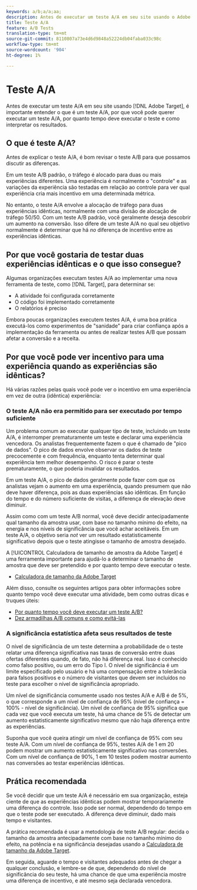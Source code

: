 ```yaml
---
keywords: a/b;a/a;aa;
description: Antes de executar um teste A/A em seu site usando o Adobe Target, é importante entender o que é um teste A/A, por que você pode querer executar um teste A/A, por quanto tempo deve executar o teste e como interpretar os resultados.
title: Teste A/A
feature: A/B Tests
translation-type: tm+mt
source-git-commit: 8110807a73e4d6d9848a52224db04faba033c98c
workflow-type: tm+mt
source-wordcount: '904'
ht-degree: 1%

---
```



# Teste A/A

Antes de executar um teste A/A em seu site usando [!DNL Adobe Target], é importante entender o que é um teste A/A, por que você pode querer executar um teste A/A, por quanto tempo deve executar o teste e como interpretar os resultados.

## O que é teste A/A?

Antes de explicar o teste A/A, é bom revisar o teste A/B para que possamos discutir as diferenças.

Em um teste A/B padrão, o tráfego é alocado para duas ou mais experiências diferentes. Uma experiência é normalmente o &quot;controle&quot; e as variações da experiência são testadas em relação ao controle para ver qual experiência cria mais incentivo em uma determinada métrica.

No entanto, o teste A/A envolve a alocação de tráfego para duas experiências idênticas, normalmente com uma divisão de alocação de tráfego 50/50. Com um teste A/B padrão, você geralmente deseja descobrir um aumento na conversão. Isso difere de um teste A/A no qual seu objetivo normalmente é determinar que há *no* diferença de incentivo entre as experiências idênticas.

## Por que você gostaria de testar duas experiências idênticas e o que isso consegue?

Algumas organizações executam testes A/A ao implementar uma nova ferramenta de teste, como [!DNL Target], para determinar se:

* A atividade foi configurada corretamente
* O código foi implementado corretamente
* O relatórios é preciso

Embora poucas organizações executem testes A/A, é uma boa prática executá-los como experimentos de &quot;sanidade&quot; para criar confiança após a implementação da ferramenta ou antes de realizar testes A/B que possam afetar a conversão e a receita.

## Por que você pode ver incentivo para uma experiência quando as experiências são idênticas?

Há várias razões pelas quais você pode ver o incentivo em uma experiência em vez de outra (idêntica) experiência:

### O teste A/A não era permitido para ser executado por tempo suficiente

Um problema comum ao executar qualquer tipo de teste, incluindo um teste A/A, é interromper prematuramente um teste e declarar uma experiência vencedora. Os analistas frequentemente fazem o que é chamado de &quot;pico de dados&quot;. O pico de dados envolve observar os dados de teste precocemente e com frequência, enquanto tenta determinar qual experiência tem melhor desempenho. O risco é parar o teste prematuramente, o que poderia invalidar os resultados.

Em um teste A/A, o pico de dados geralmente pode fazer com que os analistas vejam o aumento em uma experiência, quando presumem que não deve haver diferença, pois as duas experiências são idênticas. Em função do tempo e do número suficiente de visitas, a diferença de elevação deve diminuir.

Assim como com um teste A/B normal, você deve decidir antecipadamente qual tamanho da amostra usar, com base no tamanho mínimo do efeito, na energia e nos níveis de significância que você achar aceitáveis. Em um teste A/A, o objetivo seria *not* ver um resultado estatisticamente significativo depois que o teste atingisse o tamanho de amostra desejado.

A [!UICONTROL Calculadora de tamanho de amostra da Adobe Target] é uma ferramenta importante para ajudá-lo a determinar o tamanho de amostra que deve ser pretendido e por quanto tempo deve executar o teste.

* [Calculadora de tamanho da Adobe Target](/help/c-activities/t-test-ab/sample-size-determination.md#section_6B8725BD704C4AFE939EF2A6B6E834E6)

Além disso, consulte os seguintes artigos para obter informações sobre quanto tempo você deve executar uma atividade, bem como outras dicas e truques úteis:

* [Por quanto tempo você deve executar um teste A/B?](/help/c-activities/t-test-ab/sample-size-determination.md)
* [Dez armadilhas A/B comuns e como evitá-las](/help/c-activities/t-test-ab/common-ab-testing-pitfalls.md)

### A significância estatística afeta seus resultados de teste

O nível de significância de um teste determina a probabilidade de o teste relatar uma diferença significativa nas taxas de conversão entre duas ofertas diferentes quando, de fato, não há diferença real. Isso é conhecido como falso positivo, ou um erro do Tipo I. O nível de significância é um limite especificado pelo usuário e há uma compensação entre a tolerância para falsos positivos e o número de visitantes que devem ser incluídos no teste para escolher o nível de significância apropriado.

Um nível de significância comumente usado nos testes A/A e A/B é de 5%, o que corresponde a um nível de confiança de 95% (nível de confiança = 100% - nível de significância). Um nível de confiança de 95% significa que cada vez que você executa um teste, há uma chance de 5% de detectar um aumento estatisticamente significativo mesmo que não haja diferença entre as experiências.

Suponha que você queira atingir um nível de confiança de 95% com seu teste A/A. Com um nível de confiança de 95%, testes A/A de 1 em 20 podem mostrar um aumento estatisticamente significativo nas conversões. Com um nível de confiança de 90%, 1 em 10 testes podem mostrar aumento nas conversões ao testar experiências idênticas.

## Prática recomendada

Se você decidir que um teste A/A é necessário em sua organização, esteja ciente de que as experiências idênticas podem mostrar temporariamente uma diferença do controle. Isso pode ser normal, dependendo do tempo em que o teste pode ser executado. A diferença deve diminuir, dado mais tempo e visitantes.

A prática recomendada é usar a metodologia de teste A/B regular: decida o tamanho da amostra antecipadamente com base no tamanho mínimo do efeito, na potência e na significância desejadas usando a [Calculadora de tamanho da Adobe Target](/help/c-activities/t-test-ab/sample-size-determination.md#section_6B8725BD704C4AFE939EF2A6B6E834E6).

Em seguida, aguarde o tempo e visitantes adequados antes de chegar a qualquer conclusão, e lembre-se de que, dependendo do nível de significância do seu teste, há uma chance de que uma experiência mostre uma diferença de incentivo, e até mesmo seja declarada vencedora.
